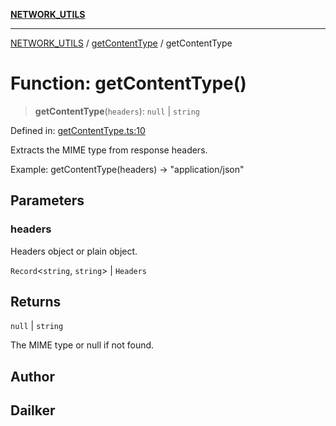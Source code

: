 [**NETWORK_UTILS**](../../README.md)

***

[NETWORK_UTILS](../../README.md) / [getContentType](../README.md) / getContentType

# Function: getContentType()

> **getContentType**(`headers`): `null` \| `string`

Defined in: [getContentType.ts:10](https://github.com/dailker/everyutil/blob/2a1290e25c1270a5e1af64099b97f8d5fc086e59/src/network/getContentType.ts#L10)

Extracts the MIME type from response headers.

Example: getContentType(headers) → "application/json"

## Parameters

### headers

Headers object or plain object.

`Record`\<`string`, `string`\> | `Headers`

## Returns

`null` \| `string`

The MIME type or null if not found.

## Author

## Dailker
